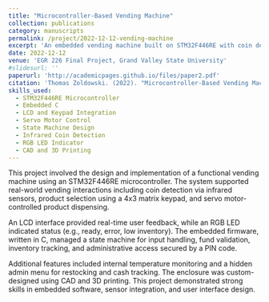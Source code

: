 ```yaml
---
title: "Microcontroller-Based Vending Machine"
collection: publications
category: manuscripts
permalink: /project/2022-12-12-vending-machine
excerpt: 'An embedded vending machine built on STM32F446RE with coin detection, keypad input, servo-based dispensing, and admin features.'
date: 2022-12-12
venue: 'EGR 226 Final Project, Grand Valley State University'
#slidesurl: ''
paperurl: 'http://academicpages.github.io/files/paper2.pdf'
citation: 'Thomas Zoldowski. (2022). "Microcontroller-Based Vending Machine." <i>GVSU EGR 226 Final Report</i>.'
skills_used:
  - STM32F446RE Microcontroller
  - Embedded C
  - LCD and Keypad Integration
  - Servo Motor Control
  - State Machine Design
  - Infrared Coin Detection
  - RGB LED Indicator
  - CAD and 3D Printing
---
```


This project involved the design and implementation of a functional vending machine using an STM32F446RE microcontroller. The system supported real-world vending interactions including coin detection via infrared sensors, product selection using a 4x3 matrix keypad, and servo motor-controlled product dispensing.

An LCD interface provided real-time user feedback, while an RGB LED indicated status (e.g., ready, error, low inventory). The embedded firmware, written in C, managed a state machine for input handling, fund validation, inventory tracking, and administrative access secured by a PIN code.

Additional features included internal temperature monitoring and a hidden admin menu for restocking and cash tracking. The enclosure was custom-designed using CAD and 3D printing. This project demonstrated strong skills in embedded software, sensor integration, and user interface design.
